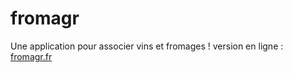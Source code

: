 # fromagr

Une application pour associer vins et fromages !
version en ligne : [fromagr.fr](https://fromagr.fr)
